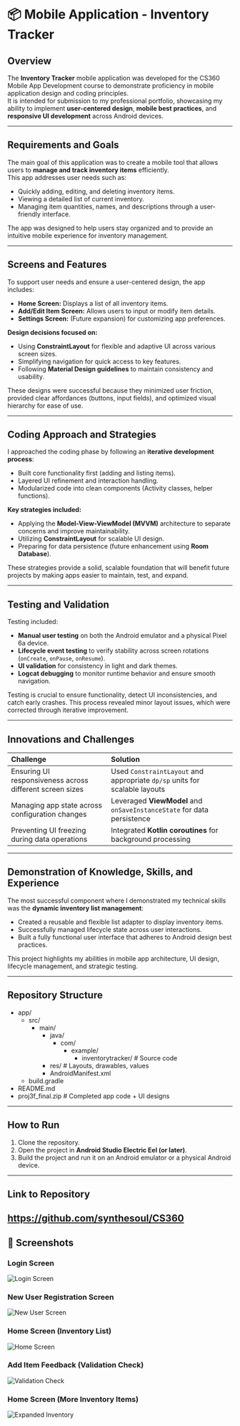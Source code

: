 # 📦 Mobile Application - Inventory Tracker

## Overview
The **Inventory Tracker** mobile application was developed for the CS360 Mobile App Development course to demonstrate proficiency in mobile application design and coding principles.  
It is intended for submission to my professional portfolio, showcasing my ability to implement **user-centered design**, **mobile best practices**, and **responsive UI development** across Android devices.

---

## Requirements and Goals
The main goal of this application was to create a mobile tool that allows users to **manage and track inventory items** efficiently.  
This app addresses user needs such as:
- Quickly adding, editing, and deleting inventory items.
- Viewing a detailed list of current inventory.
- Managing item quantities, names, and descriptions through a user-friendly interface.

The app was designed to help users stay organized and to provide an intuitive mobile experience for inventory management.

---

## Screens and Features
To support user needs and ensure a user-centered design, the app includes:
- **Home Screen:** Displays a list of all inventory items.
- **Add/Edit Item Screen:** Allows users to input or modify item details.
- **Settings Screen:** (Future expansion) for customizing app preferences.

**Design decisions focused on:**
- Using **ConstraintLayout** for flexible and adaptive UI across various screen sizes.
- Simplifying navigation for quick access to key features.
- Following **Material Design guidelines** to maintain consistency and usability.

These designs were successful because they minimized user friction, provided clear affordances (buttons, input fields), and optimized visual hierarchy for ease of use.

---

## Coding Approach and Strategies
I approached the coding phase by following an **iterative development process**:
- Built core functionality first (adding and listing items).
- Layered UI refinement and interaction handling.
- Modularized code into clean components (Activity classes, helper functions).

**Key strategies included:**
- Applying the **Model-View-ViewModel (MVVM)** architecture to separate concerns and improve maintainability.
- Utilizing **ConstraintLayout** for scalable UI design.
- Preparing for data persistence (future enhancement using **Room Database**).

These strategies provide a solid, scalable foundation that will benefit future projects by making apps easier to maintain, test, and expand.

---

## Testing and Validation
Testing included:
- **Manual user testing** on both the Android emulator and a physical Pixel 6a device.
- **Lifecycle event testing** to verify stability across screen rotations (`onCreate`, `onPause`, `onResume`).
- **UI validation** for consistency in light and dark themes.
- **Logcat debugging** to monitor runtime behavior and ensure smooth navigation.

Testing is crucial to ensure functionality, detect UI inconsistencies, and catch early crashes. This process revealed minor layout issues, which were corrected through iterative improvement.

---

## Innovations and Challenges

| Challenge | Solution |
|:---|:---|
| Ensuring UI responsiveness across different screen sizes | Used `ConstraintLayout` and appropriate `dp/sp` units for scalable layouts |
| Managing app state across configuration changes | Leveraged **ViewModel** and `onSaveInstanceState` for data persistence |
| Preventing UI freezing during data operations | Integrated **Kotlin coroutines** for background processing |

---

## Demonstration of Knowledge, Skills, and Experience
The most successful component where I demonstrated my technical skills was the **dynamic inventory list management**:
- Created a reusable and flexible list adapter to display inventory items.
- Successfully managed lifecycle state across user interactions.
- Built a fully functional user interface that adheres to Android design best practices.

This project highlights my abilities in mobile app architecture, UI design, lifecycle management, and strategic testing.

---

## Repository Structure

- app/
  - src/
    - main/
      - java/
        - com/
          - example/
            - inventorytracker/   # Source code
      - res/                      # Layouts, drawables, values
      - AndroidManifest.xml
  - build.gradle
- README.md
- proj3f_final.zip                # Completed app code + UI designs

---

## How to Run
1. Clone the repository.
2. Open the project in **Android Studio Electric Eel (or later)**.
3. Build the project and run it on an Android emulator or a physical Android device.

---

## Link to Repository
https://github.com/synthesoul/CS360
---

## 📸 Screenshots

### Login Screen
![Login Screen](screenshots/login.png)

### New User Registration Screen
![New User Screen](screenshots/newuser.png)

### Home Screen (Inventory List)
![Home Screen](screenshots/items.png)

### Add Item Feedback (Validation Check)
![Validation Check](screenshots/check.png)

### Home Screen (More Inventory Items)
![Expanded Inventory](screenshots/400.png)

